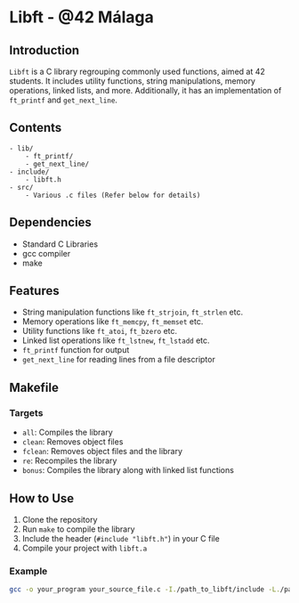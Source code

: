 # Libft - @42 Málaga

## Introduction
`Libft` is a C library regrouping commonly used functions, aimed at 42 students. It includes utility functions, string manipulations, memory operations, linked lists, and more. Additionally, it has an implementation of `ft_printf` and `get_next_line`.

## Contents
```
- lib/
    - ft_printf/
    - get_next_line/
- include/
    - libft.h
- src/
    - Various .c files (Refer below for details)
```

## Dependencies

- Standard C Libraries
- gcc compiler
- make

## Features

- String manipulation functions like `ft_strjoin`, `ft_strlen` etc.
- Memory operations like `ft_memcpy`, `ft_memset` etc.
- Utility functions like `ft_atoi`, `ft_bzero` etc.
- Linked list operations like `ft_lstnew`, `ft_lstadd` etc.
- `ft_printf` function for output
- `get_next_line` for reading lines from a file descriptor

## Makefile

### Targets

- `all`: Compiles the library
- `clean`: Removes object files
- `fclean`: Removes object files and the library
- `re`: Recompiles the library
- `bonus`: Compiles the library along with linked list functions 

## How to Use

1. Clone the repository
2. Run `make` to compile the library
3. Include the header (`#include "libft.h"`) in your C file
4. Compile your project with `libft.a`

### Example
```bash
gcc -o your_program your_source_file.c -I./path_to_libft/include -L./path_to_libft -lft
```
